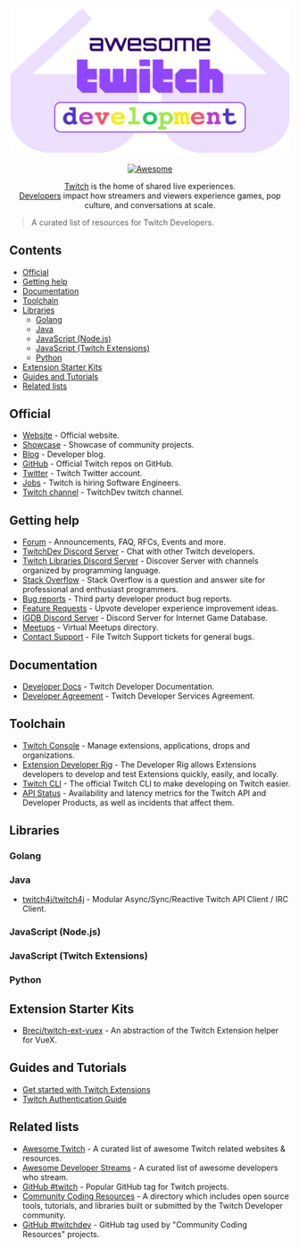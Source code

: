 <div align="center">
	<div><img width="500" src="media/logo.svg" alt="Awesome Twitch Developers"></div>
	<br>
	<a href="https://awesome.re"><img src="https://awesome.re/badge-flat.svg" alt="Awesome"></a>
	<br>
	<p>
    <a href="https://www.twitch.tv/">Twitch</a> is the home of shared live experiences.<br>
    <a href="https://dev.twitch.tv/">Developers</a> impact how streamers and viewers experience games, 
    pop culture, and conversations at scale.
	</p>
</div>

> A curated list of resources for Twitch Developers.

## Contents
- [Official](#official)
- [Getting help](#getting-help)
- [Documentation](#documentation)
- [Toolchain](#toolchain)
- [Libraries](#libraries)
  - [Golang](#golang)
  - [Java](#java)
  - [JavaScript (Node.js)](#javascript-nodejs)
  - [JavaScript (Twitch Extensions)](#javascript-twitch-extensions)
  - [Python](#python)
- [Extension Starter Kits](#extension-starter-kits)
- [Guides and Tutorials](#guides-and-tutorials)
- [Related lists](#related-lists)

## Official
- [Website](https://dev.twitch.tv) - Official website.
- [Showcase](https://dev.twitch.tv/showcase) - Showcase of community projects.
- [Blog](https://blog.twitch.tv/en/tags/developers) - Developer blog.
- [GitHub](https://github.com/twitchdev) - Official Twitch repos on GitHub.
- [Twitter](https://twitter.com/TwitchDev) - Twitch Twitter account.
- [Jobs](https://www.twitch.tv/jobs/) - Twitch is hiring Software Engineers.
- [Twitch channel](https://www.twitch.tv/twitchdev) - TwitchDev twitch channel.

## Getting help
- [Forum](https://discuss.dev.twitch.tv) - Announcements, FAQ, RFCs, Events and more.
- [TwitchDev Discord Server](https://link.twitch.tv/devchat) - Chat with other Twitch developers.
- [Twitch Libraries Discord Server](https://discord.gg/8NXaEyV) - Discover Server with channels organized by programming language.
- [Stack Overflow](https://stackoverflow.com/questions/tagged/twitch) - Stack Overflow is a question and answer site for professional and enthusiast programmers. 
- [Bug reports](https://github.com/twitchdev/issues/issues) - Third party developer product bug reports.
- [Feature Requests](https://twitch.uservoice.com/forums/310213-developers) - Upvote developer experience improvement ideas.
- [IGDB Discord Server](https://discord.gg/JKsh9R7) - Discord Server for Internet Game Database.
- [Meetups](https://meetups.twitch.tv/) - Virtual Meetups directory.
- [Contact Support](https://help.twitch.tv/s/contactsupport) - File Twitch Support tickets for general bugs.

## Documentation
- [Developer Docs](https://dev.twitch.tv/docs) - Twitch Developer Documentation.
- [Developer Agreement](https://www.twitch.tv/p/en/legal/developer-agreement/) - Twitch Developer Services Agreement.

## Toolchain
- [Twitch Console](https://dev.twitch.tv/console) - Manage extensions, applications, drops and organizations.
- [Extension Developer Rig](https://dev.twitch.tv/docs/extensions/rig) - The Developer Rig allows Extensions developers to develop and test Extensions quickly, easily, and locally.
- [Twitch CLI](https://github.com/twitchdev/twitch-cli) - The official Twitch CLI to make developing on Twitch easier.
- [API Status](https://devstatus.twitch.tv) - Availability and latency metrics for the Twitch API and Developer Products, as well as incidents that affect them.

## Libraries

### Golang

### Java
- [twitch4j/twitch4j](https://github.com/twitch4j/twitch4j) - Modular Async/Sync/Reactive Twitch API Client / IRC Client.

### JavaScript (Node.js)

### JavaScript (Twitch Extensions)

### Python

## Extension Starter Kits
- [Breci/twitch-ext-vuex](https://github.com/Breci/twitch-ext-vuex) - An abstraction of the Twitch Extension helper for VueX.

## Guides and Tutorials
- [Get started with Twitch Extensions](https://dev.twitch.tv/docs/extensions)
- [Twitch Authentication Guide](https://dev.twitch.tv/docs/authentication)

## Related lists
- [Awesome Twitch](https://github.com/RightToBearArmsLOL/awesome-twitch) - A curated list of awesome Twitch related websites & resources.
- [Awesome Developer Streams](https://github.com/bnb/awesome-developer-streams) - A curated list of awesome developers who stream.
- [GitHub #twitch](https://github.com/topics/twitch) - Popular GitHub tag for Twitch projects.
- [Community Coding Resources](https://dev.twitch.tv/code) - A directory which includes open source tools, tutorials, and libraries built or submitted by the Twitch Developer community.
- [GitHub #twitchdev](https://github.com/topics/twitchdev) - GitHub tag used by "Community Coding Resources" projects.
